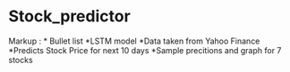 # Stock_predictor
Markup : * Bullet list
*LSTM model
*Data taken from Yahoo Finance
*Predicts Stock Price for next 10 days
*Sample precitions and graph for 7 stocks
